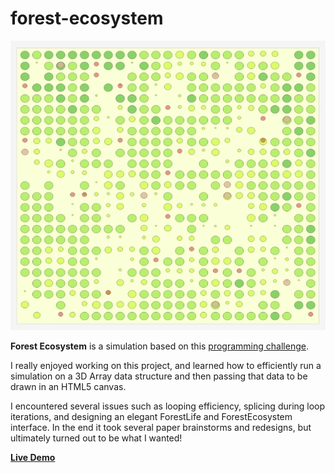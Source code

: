 forest-ecosystem
================

![Screenshot of forest ecosystem](https://raw.githubusercontent.com/codenameyau/coding-cafe/master/screenshot/forest-ecosystem.jpg)

**Forest Ecosystem** is a simulation based on this
[programming challenge](http://codegolf.stackexchange.com/q/35322/30051).

I really enjoyed working on this project, and learned how to efficiently run a simulation
on a 3D Array data structure and then passing that data to be drawn in an HTML5 canvas.

I encountered several issues such as looping efficiency, splicing during loop iterations,
and designing an elegant ForestLife and ForestEcosystem interface. In the end it took several
paper brainstorms and redesigns, but ultimately turned out to be what I wanted!

[**Live Demo**](https://codenameyau.github.io/forest-ecosystem/)
